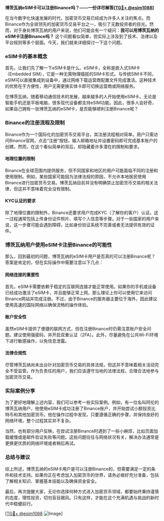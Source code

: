 **博茨瓦纳eSIM卡可以注册Binance吗？——一份详尽解答[[TG💪+ @esim1088](https://t.me/s/esim1088)]**

在当今数字化快速发展的时代，加密货币交易已经成为许多人关注的焦点。而Binance作为全球领先的加密货币交易平台之一，吸引了无数投资者的目光。然而，对于身处博茨瓦纳的用户来说，他们可能会有一个疑问：**我可以用博茨瓦纳的eSIM卡注册Binance吗？** 这个问题看似简单，但实际上涉及到了技术、法律以及平台规则等多个层面。今天，我们就来详细探讨一下这个问题。

### eSIM卡的基本概念

首先，让我们先了解一下eSIM卡是什么。eSIM卡，全称是嵌入式SIM卡（Embedded SIM），它是一种无需物理插拔的SIM卡形式。与传统SIM卡不同，eSIM可以直接集成到设备中，通过网络下载运营商配置文件完成激活。这种技术的优势在于方便性，用户无需更换实体卡即可切换运营商或网络服务。

在博茨瓦纳，随着移动通信技术的发展，越来越多的人开始使用eSIM卡。无论是智能手机还是平板电脑，很多现代设备都支持eSIM功能。因此，很多人会好奇，如果自己拥有一张博茨瓦纳的eSIM卡，是否能够顺利注册Binance呢？

### Binance的注册流程及限制

Binance作为一个国际化的加密货币交易平台，其注册流程相对简单。用户只需访问Binance官网，点击“注册”按钮，输入邮箱地址并设置密码即可完成基本账户的创建。然而，在这个看似简单的背后，却隐藏着许多潜在的限制和要求。

#### 地理位置的限制

Binance在全球范围内提供服务，但不同国家和地区的用户可能面临不同的注册和使用限制。例如，某些国家可能因为法律法规的原因，不允许本地居民使用Binance进行加密货币交易。博茨瓦纳目前并没有明确禁止加密货币交易的相关法律，但这并不意味着完全没有限制。

#### KYC认证的要求

除了地理位置的限制外，Binance还要求用户完成KYC（了解你的客户）认证。这一过程通常包括上传身份证件照片、填写个人信息等步骤。对于一些国家的用户来说，这一步骤可能会遇到障碍，比如身份验证系统不完善或者无法提供有效的证件。

### 博茨瓦纳用户使用eSIM卡注册Binance的可能性

那么，回到最初的问题，博茨瓦纳的eSIM卡用户是否真的可以注册Binance呢？答案是肯定的，但在实际操作中需要注意以下几点：

#### 网络连接的重要性

首先，eSIM卡需要依赖于稳定的互联网连接才能正常使用。如果你的手机或设备已经成功激活了eSIM卡，并且能够正常上网，那么理论上你可以使用它来访问Binance网站并完成注册。不过，由于Binance的服务器主要位于海外，因此建议使用高速的国际网络以确保流畅的操作体验。

#### 账户安全性

虽然eSIM卡提供了便捷的联网方式，但在注册Binance时仍需注意账户安全问题。建议使用强密码，并开启双重认证（2FA）。此外，尽量避免在公共Wi-Fi环境下进行敏感操作，以免信息泄露。

#### 法律合规性

尽管博茨瓦纳尚未出台针对加密货币交易的具体法规，但这并不意味着相关活动完全不受监管。作为负责任的用户，我们应该遵守当地的法律法规，合理合法地参与加密货币交易。

### 实际案例分享

为了更好地理解上述内容，我们可以参考一些实际案例。例如，有一位名叫阿伦的博茨瓦纳用户，他使用eSIM卡成功注册了Binance账户，并开始尝试小额投资比特币和其他加密货币。他在操作过程中发现，只要遵循正确的步骤，并保持良好的网络环境，整个过程其实并不复杂。

当然，也有部分用户反映，在尝试注册Binance时遇到了一些小麻烦，比如页面加载缓慢或是邮件验证失败等问题。这些问题往往与网络状况有关，解决办法通常是更换更优质的网络环境或者稍后再试。

### 总结与建议

综上所述，博茨瓦纳的eSIM卡用户是可以注册Binance的，但需要满足一定的条件和技术支持。如果你正在考虑加入加密货币的世界，请务必做好充分准备，包括了解相关知识、掌握基本技能以及确保资金安全。

最后，再次提醒大家，无论你选择何种方式进入加密货币领域，都要始终秉持谨慎的态度，理性投资，切勿盲目跟风。只有这样，才能在这个充满机遇与挑战的新时代中稳健前行。

[[TG💪+ @esim1088](https://t.me/s/esim1088) ![Image](https://i.postimg.cc/4NQfJmqS/Snipaste-2025-05-13-00-14-12.png)]